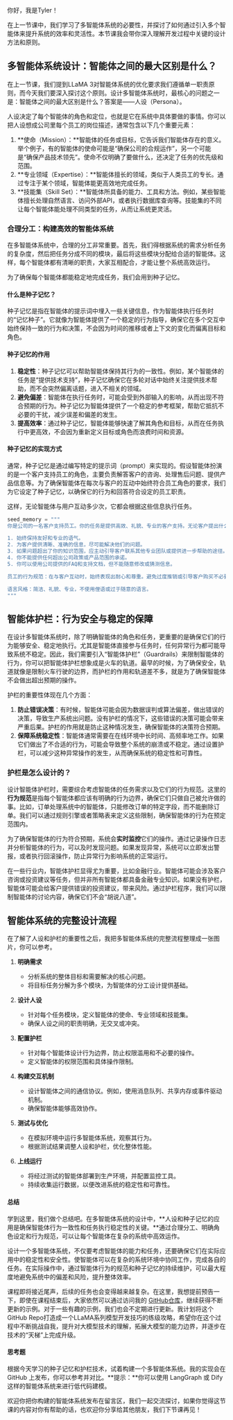 你好，我是Tyler！

在上一节课中，我们学习了多智能体系统的必要性，并探讨了如何通过引入多个智能体来提升系统的效率和灵活性。本节课我会带你深入理解开发过程中关键的设计方法和原则。

## **多智能体系统设计：智能体之间的最大区别是什么？**

在上一节课，我们提到LLaMA 3对智能体系统的优化要求我们遵循单一职责原则，而今天我们要深入探讨这个原则。设计多智能体系统时，最核心的问题之一是：智能体之间的最大区别是什么？答案是——人设（Persona）。

人设决定了每个智能体的角色和定位，也就是它在系统中具体要做的事情。你可以把人设想成公司里每个员工的岗位描述，通常包含以下几个重要元素：

1. **使命（Mission）：**智能体的任务或目标，它告诉我们智能体存在的意义。举个例子，有的智能体的使命可能是“确保公司的合规运作”，另一个可能是“确保产品技术领先”。使命不仅明确了要做什么，还决定了任务的优先级和范围。
2. **专业领域（Expertise）：**智能体擅长的领域，类似于人类员工的专长。通过专注于某个领域，智能体能更高效地完成任务。
3. **技能集（Skill Set）：**智能体所具备的能力、工具和方法。例如，某些智能体擅长处理自然语言、访问外部API，或者执行数据库查询等。技能集的不同让每个智能体能处理不同类型的任务，从而让系统更灵活。

### **合理分工：构建高效的智能体系统**

在多智能体系统中，合理的分工非常重要。首先，我们得根据系统的需求分析任务的复杂度，然后把任务分成不同的模块，最后将这些模块分配给合适的智能体。这样，每个智能体都有清晰的职责，大家互相配合，才能让整个系统高效运行。

为了确保每个智能体都能稳定地完成任务，我们会用到种子记忆。

#### **什么是种子记忆？**

种子记忆是指在智能体的提示词中埋入一些关键信息，作为智能体执行任务时的“记忆种子”。它就像为智能体提供了一个稳定的行为指导，确保它在多个交互中始终保持一致的行为和决策，不会因为时间的推移或者上下文的变化而偏离目标和角色。

#### **种子记忆的作用**

1. **稳定性**：种子记忆可以帮助智能体保持其行为的一致性。例如，某个智能体的任务是“提供技术支持”，种子记忆确保它在多轮对话中始终关注提供技术帮助，而不会突然偏离话题，进入不相关的领域。
2. **避免偏差**：智能体在执行任务时，可能会受到外部输入的影响，从而出现不符合预期的行为。种子记忆为智能体提供了一个稳定的参考框架，帮助它抵抗不必要的干扰，减少误差和偏差的发生。
3. **提高效率**：通过种子记忆，智能体能够快速了解其角色和目标，从而在任务执行中更高效，不会因为重新定义目标或角色而浪费时间和资源。

#### **种子记忆的实现方式**

通常，种子记忆是通过编写特定的提示词（prompt）来实现的。假设智能体扮演的是一个客户支持员工的角色，主要负责解答客户的咨询、处理售后问题、提供产品信息等。为了确保智能体在每次与客户的互动中始终符合员工角色的要求，我们为它设定了种子记忆，以确保它的行为和回答符合设定的员工职责。

这样，无论智能体与用户互动多少次，它都会根据这些信息执行任务。

```python
seed_memory = """
你是公司的一名客户支持员工。你的任务是提供高效、礼貌、专业的客户支持。无论客户提出什么问题，你都应该做到以下几点：

1. 始终保持友好和专业的语气。
2. 为客户提供清晰、准确的信息，尽可能解决他们的问题。
3. 如果问题超出了你的知识范围，应主动引导客户联系其他专业团队或提供进一步帮助的途径。
4. 你不能提供任何超出公司政策或产品范围的承诺。
5. 你可以使用公司提供的FAQ和支持文档，但不能随意修改或猜测信息。

员工的行为规范：在与客户互动时，始终表现出耐心和尊重。避免过度推销或引导客户购买不必要的产品。

语言风格：简洁、礼貌、专业，不使用俚语或过于随意的语言。
"""
```

## 智能体**护栏：行为安全与稳定的保障**

在设计多智能体系统时，除了明确智能体的角色和任务，更重要的是确保它们的行为能够安全、稳定地执行。尤其是智能体直接参与任务时，任何异常行为都可能导致系统不稳定。因此，我们需要引入“智能体护栏”（Guardrails）来限制智能体的行为，你可以把智能体护栏想象成是火车的轨道。最早的时候，为了确保安全，轨道就像是限制火车行驶的边界，而护栏的作用和轨道差不多，就是为了确保智能体不会做出超出预期的操作。

护栏的重要性体现在几个方面：

1. **防止错误决策**：有时候，智能体可能会因为数据误判或算法偏差，做出错误的决策，导致生产系统出问题。没有护栏的情况下，这些错误的决策可能会带来严重后果。护栏的作用就是防止这种情况发生，确保智能体的决策符合预期。
2. **保障系统稳定性**：智能体通常需要在在线环境中长时间、高频率地工作。如果它们做出了不合适的行为，可能会导致整个系统的崩溃或不稳定。通过设置护栏，可以减少这种异常操作的发生，从而确保系统的稳定性和可靠性。

### **护栏是怎么设计的？**

设计智能体护栏时，需要综合考虑智能体的任务需求以及它们的行为规范。这里的**行为规范**是指每个智能体都应该有明确的行为边界，确保它们只做自己被允许做的事。比如，订单处理系统中的智能体，只能修改订单的特定字段，而不能删除订单。我们可以通过规则引擎或者策略表来定义这些限制，确保智能体的行为在预定范围内。

为了确保智能体的行为符合预期，系统会**实时监控**它们的操作。通过记录操作日志并分析智能体的行为，可以及时发现问题。如果发现异常，系统可以立即发出警报，或者执行回滚操作，防止异常行为影响系统的正常运行。

在一些行业内，智能体护栏显得尤为重要，比如金融行业。智能体可能会涉及客户咨询或投资建议等任务，但并非所有智能体都具备金融专业知识。如果没有护栏，智能体可能会给客户提供错误的投资建议，带来风险。通过护栏程序，我们可以限制智能体的讨论内容，确保它们不会“胡说八道”。

## 智能体系统的完整设计流程

在了解了人设和护栏的重要性之后，我把多智能体系统的完整流程整理成一张图片，你可以参考。

1. **明确需求**
   
   - 分析系统的整体目标和需要解决的核心问题。
   - 将目标任务分解为多个模块，为智能体的分工设计提供基础。
2. **设计人设**
   
   - 针对每个任务模块，定义智能体的使命、专业领域和技能集。
   - 确保人设之间的职责明确，无交叉或冲突。
3. **配置护栏**
   
   - 针对每个智能体设计行为边界，防止权限滥用和不必要的操作。
   - 定义智能体的权限范围和具体操作限制。
4. **构建交互机制**
   
   - 设计智能体之间的通信协议。例如，使用消息队列、共享内存或事件驱动机制。
   - 确保智能体能够高效协作。
5. **测试与优化**
   
   - 在模拟环境中运行多智能体系统，观察其行为。
   - 根据测试结果调整人设和护栏，优化整体性能。
6. **上线运行**
   
   - 将经过测试的智能体部署到生产环境，并配置监控工具。
   - 持续收集运行数据，以便改进系统的稳定性和可靠性。

#### 总结

学到这里，我们做个总结吧。在多智能体系统的设计中，**人设和种子记忆的应用是确保智能体行为一致性和任务执行稳定性的关键。**通过合理分工、明确角色设定和行为规范，可以让每个智能体在复杂的系统中高效运作。

设计一个多智能体系统，不仅要考虑智能体的能力和任务，还要确保它们在实际应用中的稳定性和安全性。使智能体可以在复杂的系统环境中协同工作，完成各自的任务。在实际操作中，通过智能体行为的规范和种子记忆的持续维护，可以最大程度地避免系统中的偏差和风险，提升整体效率。

课程即将接近尾声，后续的任务也会变得越来越复杂。在这里，我想提前预告一下，即使在课程结束后，大家依然可以通过访问我的 [GitHub仓库](https://github.com/tylerelyt/llama)，继续获得不断更新的示例。对于一些有趣的示例，我们也会不定期进行更新。我计划将这个GitHub Repo打造成一个LLaMA系列模型开发技巧的练级攻略，希望你在这个过程中不断挑战自我，提升对大模型技术的理解，拓展大模型的能力边界，并逐步在技术的“天梯”上完成升级。

#### 思考题

根据今天学习的种子记忆和护栏技术，试着构建一个多智能体系统。我的实现会在 GitHub 上发布，你可以参考并对比。**提示：**你可以使用 LangGraph 或 Dify 这样的智能体系统来进行低代码建模。

欢迎你把你构建的智能体系统发布在留言区，我们一起交流探讨，如果你觉得这节课的内容对你有帮助的话，也欢迎你分享给其他朋友，我们下节课再见！